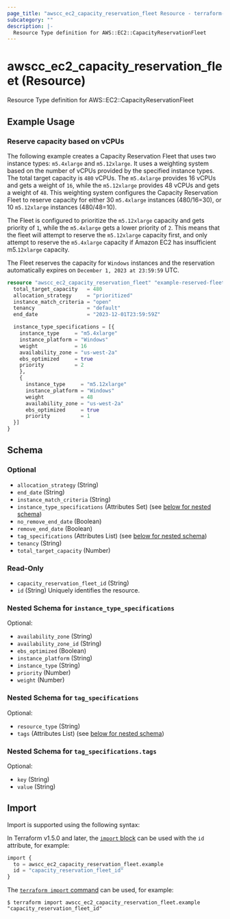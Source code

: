 ```yaml
---
page_title: "awscc_ec2_capacity_reservation_fleet Resource - terraform-provider-awscc"
subcategory: ""
description: |-
  Resource Type definition for AWS::EC2::CapacityReservationFleet
---
```


# awscc_ec2_capacity_reservation_fleet (Resource)

Resource Type definition for AWS::EC2::CapacityReservationFleet

## Example Usage

### Reserve capacity based on vCPUs
The following example creates a Capacity Reservation Fleet that uses two instance types: `m5.4xlarge` and `m5.12xlarge`. 
It uses a weighting system based on the number of vCPUs provided by the specified instance types. The total target capacity is `480` vCPUs. The `m5.4xlarge` provides 16 vCPUs and gets a weight of `16`, while the `m5.12xlarge` provides 48 vCPUs and gets a weight of `48`. This weighting system configures the Capacity Reservation Fleet to reserve capacity for either 30 `m5.4xlarge` instances (480/16=30), or 10 `m5.12xlarge` instances (480/48=10). 

The Fleet is configured to prioritize the `m5.12xlarge` capacity and gets priority of `1`, while the `m5.4xlarge` gets a lower priority of `2`. This means that the fleet will attempt to reserve the `m5.12xlarge` capacity first, and only attempt to reserve the `m5.4xlarge` capacity if Amazon EC2 has insufficient m5.`12xlarge` capacity. 

The Fleet reserves the capacity for `Windows` instances and the reservation automatically expires on `December 1, 2023 at 23:59:59` UTC.
```terraform
resource "awscc_ec2_capacity_reservation_fleet" "example-reserved-fleet" {
  total_target_capacity   = 480
  allocation_strategy     = "prioritized"
  instance_match_criteria = "open"
  tenancy                 = "default"
  end_date                = "2023-12-01T23:59:59Z"

  instance_type_specifications = [{
    instance_type     = "m5.4xlarge"
    instance_platform = "Windows"
    weight            = 16
    availability_zone = "us-west-2a"
    ebs_optimized     = true
    priority          = 2
    },
    {
      instance_type     = "m5.12xlarge"
      instance_platform = "Windows"
      weight            = 48
      availability_zone = "us-west-2a"
      ebs_optimized     = true
      priority          = 1
  }]
}
```


<!-- schema generated by tfplugindocs -->
## Schema

### Optional

- `allocation_strategy` (String)
- `end_date` (String)
- `instance_match_criteria` (String)
- `instance_type_specifications` (Attributes Set) (see [below for nested schema](#nestedatt--instance_type_specifications))
- `no_remove_end_date` (Boolean)
- `remove_end_date` (Boolean)
- `tag_specifications` (Attributes List) (see [below for nested schema](#nestedatt--tag_specifications))
- `tenancy` (String)
- `total_target_capacity` (Number)

### Read-Only

- `capacity_reservation_fleet_id` (String)
- `id` (String) Uniquely identifies the resource.

<a id="nestedatt--instance_type_specifications"></a>
### Nested Schema for `instance_type_specifications`

Optional:

- `availability_zone` (String)
- `availability_zone_id` (String)
- `ebs_optimized` (Boolean)
- `instance_platform` (String)
- `instance_type` (String)
- `priority` (Number)
- `weight` (Number)


<a id="nestedatt--tag_specifications"></a>
### Nested Schema for `tag_specifications`

Optional:

- `resource_type` (String)
- `tags` (Attributes List) (see [below for nested schema](#nestedatt--tag_specifications--tags))

<a id="nestedatt--tag_specifications--tags"></a>
### Nested Schema for `tag_specifications.tags`

Optional:

- `key` (String)
- `value` (String)

## Import

Import is supported using the following syntax:

In Terraform v1.5.0 and later, the [`import` block](https://developer.hashicorp.com/terraform/language/import) can be used with the `id` attribute, for example:

```terraform
import {
  to = awscc_ec2_capacity_reservation_fleet.example
  id = "capacity_reservation_fleet_id"
}
```

The [`terraform import` command](https://developer.hashicorp.com/terraform/cli/commands/import) can be used, for example:

```shell
$ terraform import awscc_ec2_capacity_reservation_fleet.example "capacity_reservation_fleet_id"
```
